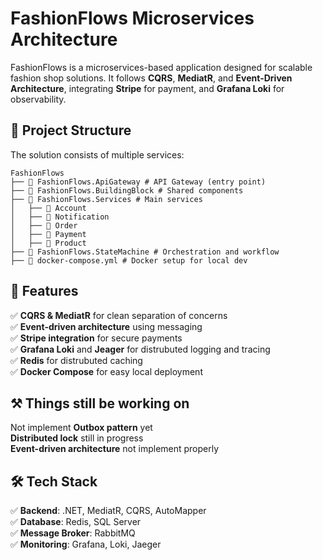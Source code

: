 # FashionFlows Microservices Architecture

FashionFlows is a microservices-based application designed for scalable fashion shop solutions. It follows **CQRS**, **MediatR**, and **Event-Driven Architecture**, integrating **Stripe** for payment, and **Grafana Loki** for observability.

## 📜 Project Structure

The solution consists of multiple services:

```plaintext
FashionFlows
├── 📂 FashionFlows.ApiGateway # API Gateway (entry point)
├── 📂 FashionFlows.BuildingBlock # Shared components
├── 📂 FashionFlows.Services # Main services
│   ├── 📂 Account
│   ├── 📂 Notification 
│   ├── 📂 Order 
│   ├── 📂 Payment 
│   ├── 📂 Product
├── 📂 FashionFlows.StateMachine # Orchestration and workflow
├── 📄 docker-compose.yml # Docker setup for local dev
```

## 🚀 Features

✅ **CQRS & MediatR** for clean separation of concerns  
✅ **Event-driven architecture** using messaging  
✅ **Stripe integration** for secure payments  
✅ **Grafana Loki** and **Jeager** for distrubuted logging and tracing  
✅ **Redis** for distrubuted caching  
✅ **Docker Compose** for easy local deployment  

## ⚒ Things still be working on

Not implement **Outbox pattern** yet  
**Distributed lock** still in progress  
**Event-driven architecture** not implement properly  

## 🛠 Tech Stack

✅ **Backend**: .NET, MediatR, CQRS, AutoMapper  
✅ **Database**: Redis, SQL Server  
✅ **Message Broker**: RabbitMQ  
✅ **Monitoring**: Grafana, Loki, Jaeger  
